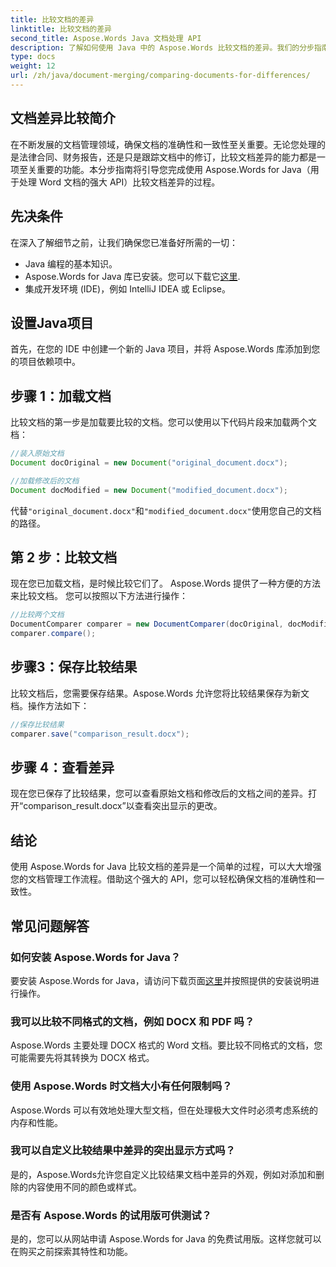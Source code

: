 ```yaml
---
title: 比较文档的差异
linktitle: 比较文档的差异
second_title: Aspose.Words Java 文档处理 API
description: 了解如何使用 Java 中的 Aspose.Words 比较文档的差异。我们的分步指南可确保准确的文档管理。
type: docs
weight: 12
url: /zh/java/document-merging/comparing-documents-for-differences/
---
```


## 文档差异比较简介

在不断发展的文档管理领域，确保文档的准确性和一致性至关重要。无论您处理的是法律合同、财务报告，还是只是跟踪文档中的修订，比较文档差异的能力都是一项至关重要的功能。本分步指南将引导您完成使用 Aspose.Words for Java（用于处理 Word 文档的强大 API）比较文档差异的过程。

## 先决条件

在深入了解细节之前，让我们确保您已准备好所需的一切：

- Java 编程的基本知识。
-  Aspose.Words for Java 库已安装。您可以下载它[这里](https://releases.aspose.com/words/java/).
- 集成开发环境 (IDE)，例如 IntelliJ IDEA 或 Eclipse。

## 设置Java项目

首先，在您的 IDE 中创建一个新的 Java 项目，并将 Aspose.Words 库添加到您的项目依赖项中。

## 步骤 1：加载文档

比较文档的第一步是加载要比较的文档。您可以使用以下代码片段来加载两个文档：

```java
//装入原始文档
Document docOriginal = new Document("original_document.docx");

//加载修改后的文档
Document docModified = new Document("modified_document.docx");
```

代替`"original_document.docx"`和`"modified_document.docx"`使用您自己的文档的路径。

## 第 2 步：比较文档

现在您已加载文档，是时候比较它们了。 Aspose.Words 提供了一种方便的方法来比较文档。 您可以按照以下方法进行操作：

```java
//比较两个文档
DocumentComparer comparer = new DocumentComparer(docOriginal, docModified);
comparer.compare();
```

## 步骤3：保存比较结果

比较文档后，您需要保存结果。Aspose.Words 允许您将比较结果保存为新文档。操作方法如下：

```java
//保存比较结果
comparer.save("comparison_result.docx");
```

## 步骤 4：查看差异

现在您已保存了比较结果，您可以查看原始文档和修改后的文档之间的差异。打开“comparison_result.docx”以查看突出显示的更改。

## 结论

使用 Aspose.Words for Java 比较文档的差异是一个简单的过程，可以大大增强您的文档管理工作流程。借助这个强大的 API，您可以轻松确保文档的准确性和一致性。

## 常见问题解答

### 如何安装 Aspose.Words for Java？

要安装 Aspose.Words for Java，请访问下载页面[这里](https://releases.aspose.com/words/java/)并按照提供的安装说明进行操作。

### 我可以比较不同格式的文档，例如 DOCX 和 PDF 吗？

Aspose.Words 主要处理 DOCX 格式的 Word 文档。要比较不同格式的文档，您可能需要先将其转换为 DOCX 格式。

### 使用 Aspose.Words 时文档大小有任何限制吗？

Aspose.Words 可以有效地处理大型文档，但在处理极大文件时必须考虑系统的内存和性能。

### 我可以自定义比较结果中差异的突出显示方式吗？

是的，Aspose.Words允许您自定义比较结果文档中差异的外观，例如对添加和删除的内容使用不同的颜色或样式。

### 是否有 Aspose.Words 的试用版可供测试？

是的，您可以从网站申请 Aspose.Words for Java 的免费试用版。这样您就可以在购买之前探索其特性和功能。